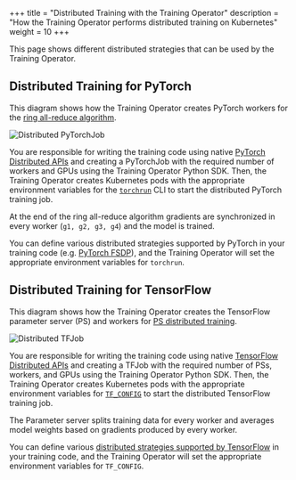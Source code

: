 +++
title = "Distributed Training with the Training Operator"
description = "How the Training Operator performs distributed training on Kubernetes"
weight = 10
+++

This page shows different distributed strategies that can be used by the Training Operator.

## Distributed Training for PyTorch

This diagram shows how the Training Operator creates PyTorch workers for the
[ring all-reduce algorithm](https://tech.preferred.jp/en/blog/technologies-behind-distributed-deep-learning-allreduce/).

<img src="/docs/components/trainer/legacy-v1/images/distributed-pytorchjob.drawio.svg"
  alt="Distributed PyTorchJob"
  class="mt-3 mb-3">

You are responsible for writing the training code using native
[PyTorch Distributed APIs](https://pytorch.org/tutorials/beginner/dist_overview.html)
and creating a PyTorchJob with the required number of workers and GPUs using the Training Operator Python SDK.
Then, the Training Operator creates Kubernetes pods with the appropriate environment variables for the
[`torchrun`](https://pytorch.org/docs/stable/elastic/run.html) CLI to start the distributed
PyTorch training job.

At the end of the ring all-reduce algorithm gradients are synchronized
in every worker (`g1, g2, g3, g4`) and the model is trained.

You can define various distributed strategies supported by PyTorch in your training code
(e.g. [PyTorch FSDP](https://pytorch.org/docs/stable/fsdp.html)), and the Training Operator will set
the appropriate environment variables for `torchrun`.

## Distributed Training for TensorFlow

This diagram shows how the Training Operator creates the TensorFlow parameter server (PS) and workers for
[PS distributed training](https://www.tensorflow.org/tutorials/distribute/parameter_server_training).

<img src="/docs/components/trainer/legacy-v1/images/distributed-tfjob.drawio.svg"
  alt="Distributed TFJob"
  class="mt-3 mb-3">

You are responsible for writing the training code using native
[TensorFlow Distributed APIs](https://www.tensorflow.org/guide/distributed_training) and creating a
TFJob with the required number of PSs, workers, and GPUs using the Training Operator Python SDK.
Then, the Training Operator creates Kubernetes pods with the appropriate environment variables for
[`TF_CONFIG`](https://www.tensorflow.org/guide/distributed_training#setting_up_the_tf_config_environment_variable)
to start the distributed TensorFlow training job.

The Parameter server splits training data for every worker and averages model weights based on gradients
produced by every worker.

You can define various [distributed strategies supported by TensorFlow](https://www.tensorflow.org/guide/distributed_training#types_of_strategies)
in your training code, and the Training Operator will set the appropriate environment
variables for `TF_CONFIG`.
